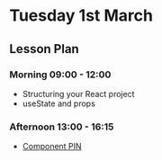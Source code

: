 # Tuesday 1st March

## Lesson Plan

### Morning 09:00 - 12:00

+ Structuring your React project
+ useState and props

### Afternoon 13:00 - 16:15

+ [Component PIN](https://github.com/FBW-E07/SPA-Component-PIN)

